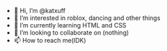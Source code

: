 - 👋 Hi, I’m @katxuff
- 👀 I’m interested in roblox, dancing and other things
- 🌱 I’m currently learning HTML and CSS
- 💞️ I’m looking to collaborate on (nothing)
- 📫 How to reach me(IDK)

<!---
katxuff/katxuff is a ✨ special ✨ repository because its `README.md` (this file) appears on your GitHub profile.
You can click the Preview link to take a look at your changes.
--->
